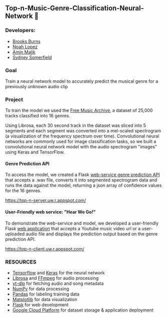 ## Top-n-Music-Genre-Classification-Neural-Network :musical_note:

### Developers:
* [Brooks Burns](https://github.com/Brrookss)
* [Noah Lopez](https://github.com/nonomalo)
* [Amin Malik](https://github.com/amin-malik)
* [Sydney Somerfield](https://github.com/somesyd)

### Goal
Train a neural network model to accurately predict the musical genre for a previously unknown audio clip

### Project
To train the model we used the [Free Music Archive](https://github.com/mdeff/fma), a dataset of 25,000 tracks classified into 16 genres. 

Using Librosa, each 30 second track in the dataset was sliced into 5 segments and each segment was converted into a mel-scaled spectrogram
(a visualization of the frequency spectrum over time). Convolutional neural networks are commonly used for image classification tasks, so 
we built a convolutional neural network model with the audio spectrogram "images" using Keras and TensorFlow.

#### Genre Prediction API

To access the model, we created a Flask [web-service genre prediction API](https://github.com/nonomalo/Top-n-Music-Genre-Classification-Neural-Network/tree/main/server/README.md) that accepts a .wav file, converts it into segmented spectrogram data and runs the data 
against the model, returning a json array of confidence values for the 16 genres.

https://top-n-server.uw.r.appspot.com/

#### User-Friendly web service: "Hear We Go!"

To demonstrate the web-service and model, we developed a user-friendly Flask [web application](https://github.com/nonomalo/Top-n-Music-Genre-Classification-Neural-Network/tree/main/client/README.md) that accepts a Youtube music video url or a user-uploaded 
audio file and displays the prediction output based on the genre prediction API.

https://top-n-client.uw.r.appspot.com/


### RESOURCES
* [Tensorflow](https://www.tensorflow.org/) and [Keras](https://keras.io/) for the neural network
* [Librosa](https://librosa.org/doc/latest/index.html) and [FFmpeg](https://ffmpeg.org/) for audio processing
* [yt-dlp](https://github.com/yt-dlp/yt-dlp) for fetching audio and song metadata
* [NumPy](https://numpy.org/) for data processing
* [Pandas](https://pandas.pydata.org/) for labeling training data
* [Matplotlib](https://matplotlib.org/) for data visualization
* [Flask](https://flask.palletsprojects.com/en/2.1.x/) for web development
* [Google Cloud Platform](https://cloud.google.com/) for dataset storage & application deployment
